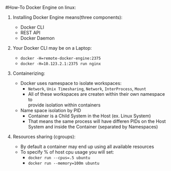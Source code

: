 #How-To Docker Engine on linux:

1. Installing Docker Engine means(three components):
    - Docker CLI
    - REST API
    - Docker Daemon

2. Your Docker CLI may be on a Laptop:
    - `docker -H=remote-docker-engine:2375`
    - `docker -H=10.123.2.1:2375 run nginx`

3. Containerizing:
    - Docker uses namespace to isolate workspaces:
        - `Network`, `Unix Timesharing`, `Network`, `InterProcess`, `Mount`
        - All of these workspaces are createn within their own namespace to  
          provide isolation within containers
    - Name space isolation by PID
        - Container is a Child System in the Host (ex. Linux System)
        - That means the same process will have differen PIDs on the Host  
          System and inside the Container (separated by Namespaces)

4. Resources sharing (cgroups):
    - By default a container may end up using all available resources
    - To specify % of host cpu usage you will set:
        - `docker run --cpus=.5 ubuntu`
        - `docker run --memory=100m ubuntu`
